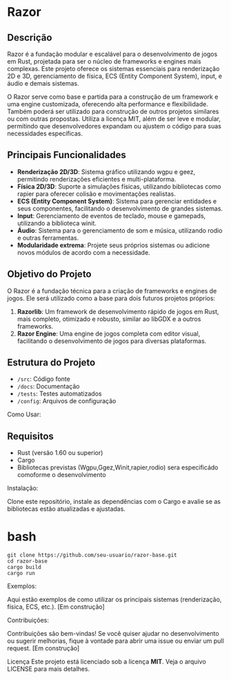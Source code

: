 # Razor

## Descrição
Razor é a fundação modular e escalável para o desenvolvimento de jogos em Rust, projetada para ser o núcleo de frameworks e engines mais complexas. Este projeto oferece os sistemas essenciais para renderização 2D e 3D, gerenciamento de física, ECS (Entity Component System), input, e áudio e demais sistemas. 

O Razor serve como base e partida para a construção de um framework e uma engine customizada, oferecendo alta performance e flexibilidade. Também poderá ser utilizado para construção de outros projetos similares ou com outras propostas. Utiliza a licença MIT, além de ser leve e modular, permitindo que desenvolvedores expandam ou ajustem o código para suas necessidades específicas.

## Principais Funcionalidades
- **Renderização 2D/3D**: Sistema gráfico utilizando wgpu e geez, permitindo renderizações eficientes e multi-plataforma.
- **Física 2D/3D**: Suporte a simulações físicas, utilizando bibliotecas como rapier para oferecer colisão e movimentações realistas.
- **ECS (Entity Component System)**: Sistema para gerenciar entidades e seus componentes, facilitando o desenvolvimento de grandes sistemas.
- **Input**: Gerenciamento de eventos de teclado, mouse e gamepads, utilizando a biblioteca winit.
- **Áudio**: Sistema para o gerenciamento de som e música, utilizando rodio e outras ferramentas.
- **Modularidade extrema**: Projete seus próprios sistemas ou adicione novos módulos de acordo com a necessidade.

## Objetivo do Projeto
O Razor é a fundação técnica para a criação de frameworks e engines de jogos. Ele será utilizado como a base para dois futuros projetos próprios:
1. **Razorlib**: Um framework de desenvolvimento rápido de jogos em Rust, mais completo, otimizado e robusto, similar ao libGDX e a outros frameworks.
2. **Razor Engine**: Uma engine de jogos completa com editor visual, facilitando o desenvolvimento de jogos para diversas plataformas.

## Estrutura do Projeto
- `/src`: Código fonte
- `/docs`: Documentação
- `/tests`: Testes automatizados
- `/config`: Arquivos de configuração

Como Usar:

## Requisitos
- Rust (versão 1.60 ou superior)
- Cargo
- Bibliotecas previstas (Wgpu,Ggez,Winit,rapier,rodio) sera 
especificádo comoforme o desenvolvimento  
    
Instalação:

Clone este repositório, instale as dependências com o Cargo e avalie se as
bibliotecas estão atualizadas e ajustadas.

# bash
```
git clone https://github.com/seu-usuario/razor-base.git
cd razor-base
cargo build
cargo run
```


Exemplos:

Aqui estão exemplos de como utilizar os principais sistemas (renderização, física, ECS, etc.). [Em construção]

Contribuições:

Contribuições são bem-vindas! Se você quiser ajudar no desenvolvimento ou sugerir melhorias, fique à vontade para abrir uma issue ou enviar um pull request. [Em construção]

Licença
Este projeto está licenciado sob a licença **MIT**. Veja o arquivo LICENSE para mais detalhes.
